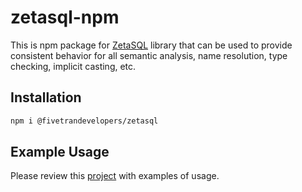 # zetasql-npm

This is npm package for [ZetaSQL](https://github.com/google/zetasql) library that can be used to provide consistent behavior for all semantic analysis, name resolution, type checking, implicit casting, etc.

## Installation

```sh
npm i @fivetrandevelopers/zetasql 
```

## Example Usage

Please review this [project](https://github.com/fivetran/zetasql-npm-examples) with examples of usage.
